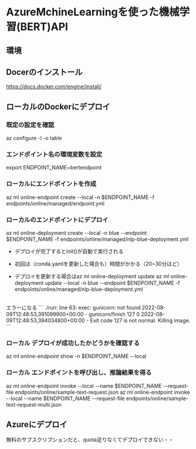 # AzureMchineLearningを使った機械学習(BERT)API

## 環境

## Docerのインストール
https://docs.docker.com/engine/install/

## ローカルのDockerにデプロイ
### 既定の設定を確認
az configure -l -o table

### エンドポイント名の環境変数を設定
export ENDPOINT_NAME=bertendpoint

### ローカルにエンドポイントを作成
az ml online-endpoint create --local -n $ENDPOINT_NAME -f endpoints/online/managed/endpoint.yml

### ローカルのエンドポイントにデプロイ
az ml online-deployment create --local -n blue --endpoint $ENDPOINT_NAME -f endpoints/online/managed/nlp-blue-deployment.yml
- デプロイが完了するとinit()が自動で実行される
- 初回は（conda.yamlを更新した場合も）時間がかかる（20~30分ほど）


- デプロイを更新する場合はaz ml online-deployment update
az ml online-deployment update --local -n blue --endpoint $ENDPOINT_NAME -f endpoints/online/managed/nlp-blue-deployment.yml
<br>
エラーになる
```
./run: line 63: exec: gunicorn: not found
2022-08-09T12:48:53,391099900+00:00 - gunicorn/finish 127 0
2022-08-09T12:48:53,394034800+00:00 - Exit code 127 is not normal. Killing image.
```

### ローカル デプロイが成功したかどうかを確認する
az ml online-endpoint show -n $ENDPOINT_NAME --local

### ローカル エンドポイントを呼び出し、推論結果を得る
az ml online-endpoint invoke --local --name $ENDPOINT_NAME --request-file endpoints/online/sample-text-request.json
az ml online-endpoint invoke --local --name $ENDPOINT_NAME --request-file endpoints/online/sample-text-request-multi.json


## Azureにデプロイ
無料のサブスクリプションだと、quota足りなくてデプロイできない・・